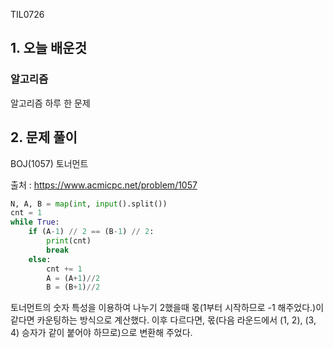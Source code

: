 TIL0726

## 1. 오늘 배운것

### 알고리즘



알고리즘 하루 한 문제

## 2. 문제 풀이

BOJ(1057) 토너먼트



출처 : https://www.acmicpc.net/problem/1057

``````python
N, A, B = map(int, input().split())
cnt = 1
while True:
    if (A-1) // 2 == (B-1) // 2:
        print(cnt)
        break
    else:
        cnt += 1
        A = (A+1)//2
        B = (B+1)//2
``````

토너먼트의 숫자 특성을 이용하여 나누기 2했을때 몫(1부터 시작하므로 -1 해주었다.)이 같다면 카운팅하는 방식으로 계산했다. 이후 다르다면, 몫(다음 라운드에서 (1, 2), (3, 4) 승자가 같이 붙어야 하므로)으로 변환해 주었다.